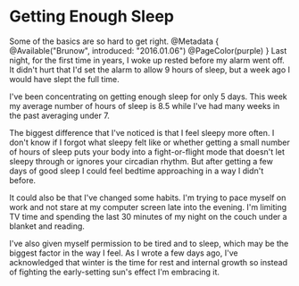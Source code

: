 # Getting Enough Sleep
Some of the basics are so hard to get right.
@Metadata {
  @Available("Brunow", introduced: "2016.01.06")
  @PageColor(purple)
}
Last night, for the first time in years, I woke up rested before my alarm went off. It didn't hurt that I'd set the alarm to allow 9 hours of sleep, but a week ago I would have slept the full time.

I've been concentrating on getting enough sleep for only 5 days. This week my average number of hours of sleep is 8.5 while I've had many weeks in the past averaging under 7.

The biggest difference that I've noticed is that I feel sleepy more often. I don't know if I forgot what sleepy felt like or whether getting a small number of hours of sleep puts your body into a fight-or-flight mode that doesn't let sleepy through or ignores your circadian rhythm. But after getting a few days of good sleep I could feel bedtime approaching in a way I didn't before.

It could also be that I've changed some habits. I'm trying to pace myself on work and not stare at my computer screen late into the evening. I'm limiting TV time and spending the last 30 minutes of my night on the couch under a blanket and reading.

I've also given myself permission to be tired and to sleep, which may be the biggest factor in the way I feel. As I wrote a few days ago, I've acknowledged that winter is the time for rest and internal growth so instead of fighting the early-setting sun's effect I'm embracing it.
